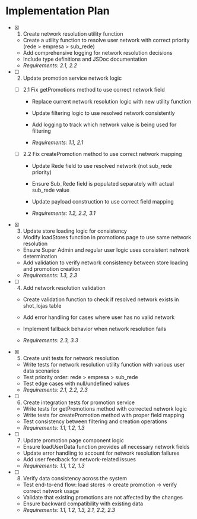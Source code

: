 # Implementation Plan

- [x] 1. Create network resolution utility function


  - Create a utility function to resolve user network with correct priority (rede > empresa > sub_rede)
  - Add comprehensive logging for network resolution decisions
  - Include type definitions and JSDoc documentation
  - _Requirements: 2.1, 2.2_




- [ ] 2. Update promotion service network logic
  - [ ] 2.1 Fix getPromotions method to use correct network field
    - Replace current network resolution logic with new utility function
    - Update filtering logic to use resolved network consistently


    - Add logging to track which network value is being used for filtering
    - _Requirements: 1.1, 2.1_



  - [ ] 2.2 Fix createPromotion method to use correct network mapping
    - Update Rede field to use resolved network (not sub_rede priority)
    - Ensure Sub_Rede field is populated separately with actual sub_rede value
    - Update payload construction to use correct field mapping



    - _Requirements: 1.2, 2.2, 3.1_

- [x] 3. Update store loading logic for consistency


  - Modify loadStores function in promotions page to use same network resolution
  - Ensure Super Admin and regular user logic uses consistent network determination
  - Add validation to verify network consistency between store loading and promotion creation
  - _Requirements: 1.3, 2.3_



- [ ] 4. Add network resolution validation
  - Create validation function to check if resolved network exists in shot_lojas table
  - Add error handling for cases where user has no valid network


  - Implement fallback behavior when network resolution fails
  - _Requirements: 2.3, 3.3_

- [x] 5. Create unit tests for network resolution



  - Write tests for network resolution utility function with various user data scenarios
  - Test priority order: rede > empresa > sub_rede
  - Test edge cases with null/undefined values
  - _Requirements: 2.1, 2.2, 2.3_

- [ ] 6. Create integration tests for promotion service
  - Write tests for getPromotions method with corrected network logic
  - Write tests for createPromotion method with proper field mapping
  - Test consistency between filtering and creation operations
  - _Requirements: 1.1, 1.2, 1.3_

- [ ] 7. Update promotion page component logic
  - Ensure loadUserData function provides all necessary network fields
  - Update error handling to account for network resolution failures
  - Add user feedback for network-related issues
  - _Requirements: 1.1, 1.2, 1.3_

- [ ] 8. Verify data consistency across the system
  - Test end-to-end flow: load stores → create promotion → verify correct network usage
  - Validate that existing promotions are not affected by the changes
  - Ensure backward compatibility with existing data
  - _Requirements: 1.1, 1.2, 1.3, 2.1, 2.2, 2.3_